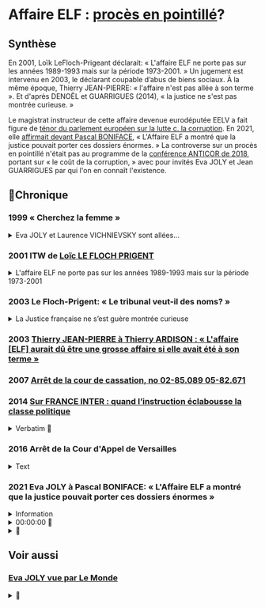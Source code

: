 # Affaire ELF : [procès en pointillé](./corruption.md#japparences.md)?

## Synthèse

En 2001, Loïk LeFloch-Prigeant déclarait: « L'affaire ELF ne porte pas sur les années 1989-1993 mais sur la période 1973-2001. » Un jugement est intervenu en 2003, le déclarant coupable d’abus de biens sociaux. <!-- à laquelle a succédé la société Total Lubrifiants, à hauteur de 95 000 000 FF, soit 14 482 656 euros. Sur les intérêts civils, M. X a été condamné solidairement avec plusieurs autres personnes à payer à la société Total Lubrifiants la somme principale de 13 795 541 euros, outre intérêts au taux légal, capitalisation des intérêts et indemnités de procédure.--> À la même époque,  Thierry JEAN-PIERRE:  « l'affaire n'est pas allée à son terme ». Et d'après DENOËL et GUARRIGUES (2014), « la justice ne s'est pas montrée curieuse. »

Le magistrat instructeur de cette affaire devenue eurodéputée EELV a fait figure de [ténor du parlement européen sur la lutte c. la corruption](https://www.icrict.com/icrict-in-thenews/2019/5/21/fighting-for-a-europe-of-tax-justice). En 2021, elle [affirmait devant Pascal BONIFACE](https://blogs.mediapart.fr/pascalboniface/blog/210421/clm-s432-eva-joly-le-long-combat-contre-la-corruption)<!-- FAIRE: remplacer lorsqu'il sera prêt, par boniface-joly.md -->,  « L'Affaire ELF a montré que la justice pouvait porter ces dossiers énormes. » La controverse sur un procès en pointillé n'était pas au programme de la [conférence ANTICOR de 2018](anticor92joly.md), portant sur « le coût de la corruption, » avec pour invités Eva JOLY et Jean GUARRIGUES par qui l'on en connaît l'existence. 

## 📜Chronique
### 1999 « Cherchez la femme »

<details><summary>Eva JOLY et Laurence VICHNIEVSKY sont allées...</summary>

Tiré de [Impunités de Vincent LE COQ](./robenoire.md#vlcj2v)

>    Eva JOLY et Laurence VICHNIEVSKY sont allées personnellement chercher, sous
>    de fausses identités, Alfred SIRVEN jusqu’en Afrique du Sud, où il n’était pas,
>    tout en négligeant la piste de sa compagne, VILMA, son ancienne gouvernante.
>    Cherchez la femme est, paraît-il, le b-a ba du métier d’enquêteur. Les pieds
>    nickelés étaient trois. En plus c’étaient des garçons, donc cela n’a rien à voir.
>    Le Monde du 5 janvier 1999 ayant révélé que « l’homme-clé de l’affaire ELF
>    n’est recherché à l’étranger que depuis un mois » en raison d’une mauvaise
>    gestion des mandats d’arrêt internationaux, Eva JOLY
</details>

### 2001 ITW de [Loïc LE FLOCH PRIGENT](https://www.challenges.fr/entreprise/l-affaire-elf-en-resume_388898)

<details><summary>L'affaire ELF ne porte pas sur les années 1989-1993 mais sur la période 1973-2001</summary>

> En créant ELF à côté de Total, les gaullistes voulaient un véritable bras séculier d'État, en particulier en Afrique (...). 
> Une sorte d'officine de renseignements dans les pays pétroliers. Sous la présidence de François Mitterrand, le système est resté managé par André TARALLO (P-DG d'ELF Gabon), en liaison avec les milieux gaullistes (...). Les deux têtes de pont étaient Jacques CHIRAC et Charles PASQUA (...). <!-- L'argent du pétrole est là, il y en a pour tout le monde. (...)
Un grand nombre de personnes au sein de l'État étaient parfaitement au courant des sommes en jeu et des dangers de cette procédure. Tous les présidents de la République, tous les secrétaires généraux étaient informés des montants et des pays destinataires. Les ministres des Finances étaient également au courant des détails les plus importants. --> 
> Au final, pour chaque opération, une quarantaine de personnes savaient tout, et en temps réel (...). Sur ce sujet, pas un homme politique, pas un, ne peut jouer les Saint-Just. Ça suffit. (...)
> L'affaire ELF ne porte pas sur les années 1989-1993 mais sur la période 1973-2001. On ne peut réellement le comprendre qu'à la lumière des relations complexes entre la société pétrolière, le pouvoir politique en place et les différents États concernés. 
> Complexité réelle, mais dont la finalité est simple en ce qui concerne le continent africain : 
> ELF fut et reste une pièce essentielle du dispositif néo-colonial mis en place par Paris, 
> quelques années après les indépendances, 
> afin de maintenir sa tutelle économique et politique sur les pays de son ancien pré carré formellement émancipés. 
> Les "soleils des indépendances", pour reprendre le titre de l'écrivain africain Ahmadou KOURAMA, étaient par avance brouillés.
</details>

### 2003 Le Floch-Prigent: « Le tribunal veut-il des noms? »

<details><summary>La Justice française ne s’est guère montrée curieuse</summary>

Tiré de [DENOËL et GUARRIGUES, 2014](./robenoire.md#secreteVe)

>    La Justice française ne s’est guère montrée curieuse. « Le tribunal
>    veut-il des noms ? » lançait en 2003 Le Floch-Prigent à la barre du
>    tribunal correctionnel. « Nous n’entendons pas aller au-delà », brise
>    alors son président. La piste africaine ? « Tout sauf l’Afrique, ricane
>    alors Alfred SIRVEN. Mon Dieu, qu’est-ce qu’ils ont protégé et
>    protègent encore ! » Il vise particulièrement PHILIPPE JAFFRÉ, partie
>    civile dans l’affaire ELF, et la juge d’instruction Eva JOLY, initialement
>    en charge du dossier, en vue de circonscrire l’incendie à une affaire
>    Le Floch-SIRVEN. Faute de pouvoir ou vouloir en dire plus, les deux héros
>    malheureux ont été condamnés pour le tout à titre personnel. Outre
>    des peines de prison ferme, 250 millions d’euros de dommages et
>    intérêts à verser sur leurs propres deniers. « Il est peut-être possible
>    que ces comptes occultes aient servi à financer des hommes ou des
>    partis politiques, français ou étrangers, énonce le jugement. Mais le
>    tribunal, qui juge sur des éléments de preuve tangible, ne peut se
>    contenter de seules allégations. » L’important patrimoine personnel
>    accumulé par le trio Le Floch-SIRVEN-TARALLO, 100 millions de francs
>    chacun, suffit à la Justice pour dénoncer leur prévarication.
</details>

### 2003 [Thierry JEAN-PIERRE à Thierry ARDISON : « L'affaire [ELF] aurait dû être une grosse affaire si elle avait été à son terme »](https://www.ina.fr/video/I09006953)

### 2007 [Arrêt de la cour de cassation, no 02-85.089 05-82.671](https://www.legifrance.gouv.fr/juri/id/JURITEXT000017927432/)

### 2014 [Sur FRANCE INTER : quand l’instruction éclabousse la classe politique](https://www.franceinter.fr/emissions/affaires-sensibles/affaires-sensibles-29-octobre-2019)

<details><summary>Verbatim 🚧 </summary>

Alfred SIRVEN ex n° 2 d'ELF- la méthode: celui par qui passe les transactions ofcultes. 

25:00

Eva JOLY, mandat d'arrêt international. 18 mois pour que le signalement parvienne à Interpol via la direction centrale de la PJ. À ce moment là, Alfred SIRVEN est très loin.

André TARALLO. Lorsqu'elle le convoque en 1997, Eva JOLY souhaite le mettre en examen. Sa hiérarchie lui faire comprendre ... Procureur Jean-Claude MARIN: « Si Tarallo n'est pas libéré, ELF-Gabon sera nationalisé. »

[intermission]

29:00

Volet DUMAS devant le tribunal correctionnel en 2001; présent sa démission du Conseil constitutionnel. Avocat de DEVIERS-JONCOURT: ELF sert de leurre à l'affaire des frégates. 300 M euros de détournement. 30 des 37 prévenus condamnés. 

</details>

### 2016 Arrêt de la Cour d'Appel de Versailles

<details>
  <summary>Text</summary>

CONTRADICTOIRE

DU 22 SEPTEMBRE 2016

R.G. N° 14/05444

Texte intégral

COUR D’APPEL

DE

VERSAILLES

Code nac : 57A

3e chambre

ARRET N°

CONTRADICTOIRE

DU 22 SEPTEMBRE 2016

R.G. N° 14/05444

AFFAIRE :

Z X

C/

XXX

Décision déférée à la cour : Jugement rendu le 13 Juin 2014 par le Tribunal de Grande Instance de NANTERRE

N° Chambre : 06

N° RG : 12/08317

Expéditions exécutoires

Expéditions

Copies

délivrées le :

à :

Me Martine DUPUIS de la SELARL LEXAVOUE PARIS-VERSAILLES

Me Stéphane CHOUTEAU de l’ASSOCIATION AVOCALYS

RÉPUBLIQUE FRANÇAISE

AU NOM DU PEUPLE FRANÇAIS

LE VINGT DEUX SEPTEMBRE DEUX MILLE SEIZE,

La cour d’appel de Versailles, a rendu l’arrêt suivant dans l’affaire entre :

Monsieur Z X

né le XXX à XXX

de nationalité Française

XXX

XXX

Représentant : Me Martine DUPUIS de la SELARL LEXAVOUE PARIS-VERSAILLES, Postulant, avocat au barreau de VERSAILLES, vestiaire : 625 – N° du dossier 1453773

Représentant : Me PHILIPPE BRUNSWICK, Plaidant, avocat au barreau de PARIS et Me VERSINI-CAMPINCHI, Plaidant, avocat au barreau de PARIS

APPELANT

****************

XXX

N° SIRET : 331 384 701

XXX

XXX

XXX

prise en la personne de ses représentants légaux domiciliés en cette qualité audit siège

Représentant : Me Stéphane CHOUTEAU de l’ASSOCIATION AVOCALYS, Postulant, avocat au barreau de VERSAILLES, vestiaire 620 – N° du dossier 001878

Représentant : Me Laurent MARTINET du PARTNERSHIPS JONES DAY, Plaidant, avocat au barreau de PARIS, vestiaire : J001

INTIMEE

****************

Composition de la cour :

En application des dispositions de l’article 786 du code de procédure civile, l’affaire a été débattue à l’audience publique du 09 Juin 2016 les avocats des parties ne s’y étant pas opposés, devant Madame Françoise BAZET, Conseiller, et Madame Caroline DERNIAUX, Conseiller chargé du rapport.

Ces magistrats ont rendu compte des plaidoiries dans le délibéré de la cour, composée de :

Madame Véronique BOISSELET, Président,

Madame Françoise BAZET, Conseiller,

Madame Caroline DERNIAUX, Conseiller,

Greffier, lors des débats : Madame Maguelone PELLETERET

FAITS ET PROCÉDURE

Par arrêt de la cour d’appel de Paris du 31 mars 2005, confirmant un jugement du tribunal correctionnel de Paris du 12 novembre 2003, M. Z X a été déclaré coupable de complicité de l’abus de biens sociaux commis au préjudice de la Société des Lubrifiants ELF Aquitaine (SLEA), à laquelle a succédé la société Total Lubrifiants, à hauteur de 95 000 000 FF, soit 14 482 656 euros. Sur les intérêts civils, M. X a été condamné solidairement avec plusieurs autres personnes à payer à la société Total Lubrifiants la somme principale de 13 795 541 euros, outre intérêts au taux légal, capitalisation des intérêts et indemnités de procédure.

Le pourvoi formé par M. X à l’encontre de cet arrêt a été rejeté par arrêt de la chambre criminelle de la Cour de Cassation du 31 janvier 2007.

Les faits, tels qu’ils résultent de ces décisions peuvent être résumés comme suit :

La Société des Lubrifiants ELF Aquitaine (SLEA) dont l’activité devait être transférée dans le quartier de la Défense, a conclu, le 13 décembre 1990, pour le prix de 200 000 000 FF, une promesse de vente avec une société Thinet, portant sur les terrains, d’une superficie de 31 962 m2, dont elle était propriétaire sur la commune d’lssy-les-Moulineaux. Après la vente intervenue le 25 juillet 1991 au prix convenu, la société Thinet a revendu, le 31 juillet suivant, à la SEM 92, ce terrain au prix de 295 000 000 FF, réalisant ainsi une plus-value de 95 000 000 FF.

Une partie de cette plus-value a permis de dédommager la société Thinet des commissions occultes qu’elle avait dû verser, entre les 17 décembre 1990 et 15 mars 1991, à des cadres de la SLEA ainsi qu’à des intermédiaires, pour un montant de 59 000 000 FF. La société Thinet éprouvant des difficultés pour honorer financièrement l’engagement qu’elle avait pris de verser ces commissions, avait sollicité la participation de deux promoteurs immobiliers, Z X, dirigeant d’une société Coprim Holding, et B C, dirigeant d’une société Gepa, qui avaient versé, les 26 février, 5 et 25 mars 1991, chacun la somme de 22 000 000 FF, les versements étant justifiés par la cession partielle, le 5 mars 1991, par la société Thinet Cie à la SNC Coprim Développement et Cie, représentée par son gérant, la SNC Coprim et Cie, elle-même représentée par son gérant, M. Z X, de la promesse de vente SLEA/Thinet, cession annulée après la vente à la SEM 92, la société Thinet remboursant, alors, les sommes avancées par les deux prévenus (MM X et C). La résolution de cet acte de cession partielle est intervenue suivant protocole d’accord conclu entre ces mêmes parties le 30 juillet 1991, lequel prévoyait 'la société Thinet s’engage expressément à ce que la société Coprim Développement et Cie ou toute société du groupe Coprim SA qu’elle se substituerait, bénéficie de 40% des droits à construire cédés par l’aménageur, dans le cadre du périmètre de la ZAC… Cette clause est une clause essentielle sans laquelle la société Coprim et Cie n’aurait pas accepté de renoncer au bénéfice de la cession partielle de promesse, ce que reconnaît la société Thinet'.

Ainsi, après réalisation de la vente immobilière entre la société Thinet et Cie et la SEM 92 moyennant paiement du prix de 295 000 000 FF, par acte authentique du 31 juillet 1991, la SEM 92 a conclu un compromis de vente sous conditions suspensives, ayant pour objet les mêmes terrains à bâtir, avec la SNC Coprim Aménagement (achat de 40 %), représentée à l’acte par M. Z X en vertu des pouvoirs qui lui avaient été conférés par son gérant par acte sous seing privé du 18 juillet 1991, la SA Thinet et Cie (achat de 30 %) et la SA Gepa Holding (achat de 30 %).

Par acte sous seing privé du 22 novembre 2011, une transaction est intervenue entre la société Total Lubrifiants et M. Z X, fixant à 4 600 000 euros l’indemnité transactionnelle, forfaitaire et définitive due par M. X à la société Total Lubrifiants au titre de sa contribution personnelle au paiement des dommages et intérêts alloués par arrêt de la cour d’appel de Paris du 31 mars 2005.

Le 23 juillet 2012, M. X a engagé une action devant le tribunal de grande instance de Nanterre à l’encontre de la société Sogéprom Entreprises, venant aux droits et obligations des sociétés Coprim et Cie, Coprim Développement et Cie et Coprim Aménagement afin de la voir condamnée à lui verser la somme de 4 600 000 euros.

Par jugement du 13 juin 2014, le tribunal a débouté M. Z X de toutes ses demandes, l’a condamné aux dépens et au paiement de la somme de 8 000 euros sur le fondement de l’article 700 du code de procédure civile.

Le tribunal a jugé qu’il n’y avait pas de mandat entre un dirigeant et la société ou entre un dirigeant et les associés, et que s’agissant de l’acte signé le 31 juillet 1991 par M. X, mais en vertu d’un pouvoir spécial du gérant de la société Coprim Aménagement, ce contrat n’était pas un instrument du montage global ayant permis l’infraction, le délit ayant été entièrement consommé lors de la vente Thinet – SEM 92. Il a considéré que M. X était responsable personnellement et en dernier lieu des conséquences à l’égard des tiers de la faute qu’il a commise, faute qui lui est propre et qui n’est pas le résultat d’un concours d’action entre lui-même et la société qu’il représentait. Sur la subrogation, il a jugé que lui seul devait supporter la charge définitive de la dette et qu’il ne disposait d’aucune action subrogatoire.

M. X a interjeté appel de cette décision et, aux termes de conclusions du 17 mai 2016, demande à la cour d’infirmer en toutes ses dispositions le jugement entrepris et de :

à titre principal : juger qu’il a agi en qualité de mandataire des sociétés Coprim SA, Coprim & Cie, Coprim Développement SNC et Coprim Aménagements SNC, aux droits desquelles se trouve aujourd’hui Sogeprom Entreprises, et que cette dernière société est tenue des actes accomplis par le mandataire en application des dispositions de l’article 1998 du code civil,

subsidiairement, juger qu’il a agi en qualité de représentant légal des sociétés précitées et notamment de Coprim Développement SNC, aux droits de laquelle se trouve aujourd’hui Sogeprom Entreprises laquelle est civilement responsable des actes accomplis en son nom et pour son compte par son dirigeant mandataire social,

juger en tout état de cause que, par application des articles 1382 et 1983 du code civil, Sogeprom Entreprises est personnellement tenue à la dette contractée envers Total-ELF,

dire qu’il est subrogé dans les droits de Total-ELF à l’égard de Sogeprom Entreprises et en conséquence condamner Sogeprom Entreprises à lui payer la somme de 4.600.000 euros en remboursement des sommes qu’il a été contraint de verser à la société des Lubrifiants Elf Aquitaine, devenue aujourd’hui Total Lubrifiants,

condamner Sogeprom Entreprises à lui payer la somme de 150.000 euros en remboursement des frais qu’il a dû engager pour les besoins de sa défense,

condamner Sogeprom Entreprises au paiement de la somme de 70.000 euros au titre de l’article 700 du code de procédure civile,

condamner Sogeprom Entreprises aux entiers dépens avec recouvrement direct.

Par conclusions du 25 mai 2016, la société Sogeprom Entreprises demande à la cour de :

juger que M. X a abandonné l’ensemble des moyens soulevés devant le tribunal de grande instance de Nanterre et non repris dans ses conclusions en réplique et récapitulatives devant la cour d’appel de céans,

juger que le recours subrogatoire de M. Z X à son encontre, au titre de l’article 1251-3° du code civil, est prescrit et par conséquent, irrecevable,

juger que les demandes de M. Z X à son encontre sont mal fondées,

en conséquence, débouter M. Z X de l’ensemble de ses demandes’ et confirmer en toutes ses dispositions le jugement entrepris,

en tout état de cause, condamner M. Z X à verser la somme de 30.000 euros au titre de l’article 700 du code de procédure civile ainsi qu’aux entiers dépens.

Pour l’exposé des moyens des parties, il est renvoyé à leurs conclusions notifiées aux dates mentionnées ci-dessus, conformément aux dispositions de l’article 455 du code de procédure civile.

L’ordonnance de clôture a été prononcée le 26 mai 2016.

SUR CE,

M. X souligne le bon sens de sa demande dès lors qu’il a agi dans le cadre étroit de ses fonctions et de son mandat, exclusivement dans l’intérêt du groupe Coprim et sans avoir recherché ni obtenu le moindre avantage ou intérêt personnel.

Il reproche au tribunal d’avoir jugé que le dirigeant, qui commet une faute constitutive d’une infraction pénale intentionnelle séparable comme telle de ses fonctions sociales, engage sa responsabilité civile à l’égard des tiers auxquels cette faute a porté préjudice et que la commission d’une telle infraction implique que le dirigeant ait volontairement agi hors et en violation de ses pouvoirs de représentation.

Il fait valoir en effet que l’acte réputé avoir été commis en infraction à la loi pénale est l’acte de la société elle-même et non pas celui de son dirigeant, que l’action récursoire est donc indubitablement ouverte à ce dernier dès lors que la responsabilité pénale des personnes morales n’était pas encore introduite dans notre droit à la date de commission des abus de biens sociaux en cause.

Il observe qu’une société peut parfaitement commettre une infraction sans que pour autant son représentant légal ait agi en dehors et en violation de son pouvoir de représentation.

Il reproche au tribunal d’avoir mal analysé les faits pour en déduire qu’il était artificiel de prétendre que les actes illégaux auraient en définitive bénéficié à la société Coprim. En effet, il rappelle que lorsque Coprim Développement a résilié la cession partielle de la promesse de vente et récupéré les 22 MF, il était prévu que la société Thinet s’engageait à ce que la société Coprim Développement 'ou toute société du groupe Coprim qu’elle se substituerait’ bénéficierait de 40 % des droits à construire cédés par l’aménageur et que cette clause était essentielle et justifiait que Coprim accepte de renoncer au bénéfice de la promesse de vente, en sorte qu’il est inexact de prétendre que la cession de droits à construire du 31 juillet 1991 est indépendante et détachée des opérations antérieures, alors qu’il s’agit d’une même opération non seulement économique, mais juridique.

Il précise agir sur le fondement du mandat, de l’action récursoire et de la subrogation légale.

— Sur le mandat

La société Sogeprom soutient que M. X a abandonné les moyens invoqués sur le fondement du mandat puisqu’il ne peut se contenter de faire référence à ses conclusions devant les premiers juges, l’article 954 du code de procédure civile excluant expressément cette pratique, les prétentions et moyens devant impérativement être repris dans les dernières conclusions.

S’il est exact que M. X a fait référence dans ses dernières écritures aux 24 pages qu’il avait consacrées au mandat dans ses conclusions devant le tribunal de grande instance, il n’en reste pas moins qu’il a cependant réitéré qu’il agissait sur ce fondement et précisé que les règles du droit du mandat et en particulier les dispositions de l’article 1198 du code civil rendent le mandant responsable des actes accomplis pour son compte si le mandat a été exercé conformément au pouvoir donné et si les actes accomplis ont été ratifiés, ce qui est bien le cas en l’espèce, les sociétés du groupe Coprim ne lui ayant jamais fait reproche, avant la présente instance, d’avoir régularisé pour leur compte la conclusion des accords litigieux et en ayant largement profité via l’acquisition de 40% des droits à construire.

Il ne peut donc être allégué qu’aucun moyen n’est développé au soutien de la demande en tant que fondée sur le mandat.

Cependant, l’appelant ne faisant que reprendre devant la cour ses prétentions et partie de ses moyens de première instance, en l’absence d’élément nouveau soumis à son appréciation, la cour estime que les premiers juges, par des motifs pertinents qu’elle approuve, ont fait une exacte appréciation des faits de la cause et du droit des parties.

Il convient en conséquence de confirmer la décision déférée en ce qu’elle a écarté l’existence d’un mandat entre la société Coprim Développement (signataire des accords des 5 mars 1991 et 30 juillet 1991) et M. X.

L’action récursoire

Rappelant que la notion de faute détachable du dirigeant n’est destinée qu’à permettre au tiers victime d’engager sa responsabilité personnelle et est donc étrangère au présent litige, M. X indique que si l’acte est accompli par le dirigeant dans le cadre de ses fonctions, son action récursoire est fondée ; dans ce cas en effet, le dirigeant dont la responsabilité constitue une 'faveur’ instaurée au profit de la victime doit pouvoir recourir contre l’auteur réel du dommage qui est la société.

Pour illustrer son propos M. Y signale que c’est ce qu’enseigne la doctrine en matière de recours entre préposé et commettant.

En toute hypothèse, il appartient à M. X de rapporter la preuve de ce que la société Coprim Développement a elle-même commis une faute à l’origine du préjudice en cause et qui lui permettrait de ne pas supporter les conséquences civiles de l’infraction. Or, il est de principe que la faute pénale intentionnelle du dirigeant constitue ipso facto une faute détachable des fonctions, en sorte que M. X ayant été définitivement jugé coupable de complicité d’abus de biens sociaux au préjudice de la société ELF, il ne peut se retourner contre la société Coprim pour lui faire supporter in fine les conséquences de sa faute, celle-ci, de nature pénale étant par essence contraire à l’intérêt social et ce quel que soit l’avantage qu’a pu en retirer la personne morale, puisqu’il est en l’espèce avéré qu’in fine le groupe Coprim a effectivement tiré avantage des faits commis par M. X pour avoir, grâce à ceux-ci, acquis 40% des droits à construire sur les terrains vendus. Il faut cependant tempérer ce propos en rappelant qu’en tant qu’actionnaire majoritaire du groupe Coprim, M. X a également tiré profit de cette situation via la valorisation de ses actions, laquelle était acquise lorsqu’il les a cédées, même si l’opération immobilière n’était pas achevée.

Si le principe selon lequel la faute pénale intentionnelle du dirigeant est par essence détachable des fonctions a effectivement été dégagé par la jurisprudence dans l’intérêt des tiers victimes de cet agissement, il n’en demeure pas moins que la faute pénale qui implique un usage illicite des biens de la société (consistant en l’espèce à rémunérer des commissions occultes avec le patrimoine de Coprim), est un acte personnel du dirigeant dont il doit seul assumer les conséquences, que ce soit vis-à-vis des tiers ou de la société au nom de laquelle il a cru devoir agir.

Cette solution fait d’ailleurs écho, ainsi que le souligne à raison l’intimée, à la jurisprudence applicable en matière de responsabilité des commettants selon laquelle si le préposé condamné pénalement engage nécessairement sa responsabilité civile envers la victime, il n’a aucun recours ni action en garantie contre son commettant même s’il avait été mis en cause pénalement et civilement, et reste donc seul responsable de ses actes et des conséquences de sa condamnation.

XXX

M. X entend se prévaloir de la subrogation prévue par l’article 1251-3° du code civil.

Aux termes de ce texte, la subrogation a lieu de plein droit au profit de celui qui, étant tenu avec d’autres ou pour d’autres au paiement de la dette, avait intérêt de l’acquitter.

S’il est exact que nonobstant l’absence de responsabilité pénale de la société Coprim Développement à la date des faits d’abus de biens sociaux, la victime de l’abus de biens sociaux aurait sans doute pu mettre en cause sa responsabilité civile au titre de la faute commise par son dirigeant, il n’en demeure pas moins qu’in fine, ainsi qu’il a été dit ci-dessus, entre la société et M X, la charge finale de la dette de dommages-intérêts incombe à ce dernier, seul auteur de la faute pénale ayant causé le préjudice.

Il peut être ajouté de manière surabondante, qu’ainsi que le souligne à raison l’intimée, M. X ne justifie pas dans la présente instance avoir payé la somme qu’il doit à la société Total Lubrifiants, en sorte que les conditions de la subrogation, qui suppose un paiement effectif, ne sont pas remplies.

Il apparaît donc que le jugement doit être confirmé en toutes ses dispositions, les demandes de M. X ne pouvant prospérer, quel que soit leur fondement.

Succombant en appel, M. X sera condamné aux dépens y afférents.

Il n’y a pas lieu, au regard de la somme d’ores et déjà allouée par les premiers juges, d’accorder à la société Sogeprom Entreprises une indemnisation complémentaire au titre de l’article 700 du code de procédure civile en cause d’appel.

PAR CES MOTIFS

La cour, statuant publiquement et contradictoirement,

Confirme en toutes ses dispositions le jugement entrepris,

Y ajoutant :

Condamne M. Z X aux dépens d’appel, lesquels pourront être recouvrés dans les conditions de l’article 699 du code de procédure civile,

Déboute la société Sogeprom Entreprises de sa demande au titre de l’article 700 du code de procédure civile.

— prononcé publiquement par mise à disposition de l’arrêt au greffe de la cour, les parties en ayant été préalablement avisées dans les conditions prévues au deuxième alinéa de l’article 450 du code de procédure civile.

— signé par Madame Véronique BOISSELET, Président et par Madame Lise BESSON, Greffier, auquel la minute de la décision a été remise par le magistrat signataire.

Le Greffier, Le Président,

</details>

### 2021 Eva JOLY à Pascal BONIFACE: « L'Affaire ELF a montré que la justice pouvait porter ces dossiers énormes »
<details><summary>Information</summary>

* [Écouter](https://blogs.mediapart.fr/pascalboniface/blog/210421/clm-s432-eva-joly-le-long-combat-contre-la-corruption)

> Partout, les scandales liés à la corruption continuent de susciter l’indignation et la lutte contre la corruption est plus que jamais un facteur de mobilisation et de révolte dans de nombreux pays. Pour en discuter, [Pascal BONIFACE](https://twitter.com/PascalBoniface) reçoi[t] Eva JOLY, ancienne juge d’instruction spécialisée dans la lutte contre la corruption.
</details>

<details><summary>00:00:00 🚧</summary>

<!--
<div align="right">00:00:00</div>
-->

##### Eva JOLY
On a vu la lutte dans les pays développés s'organiser. Institutions qui étaient obligatoires selon les conventions internationales: ONU 2003, OCDE, ou UE. Peut à peu, structures se sont mises en place. Est-ce que pour autant cette lutte est efficace? La FRANCE est un cas de figure intéressant

##### Pascal BONIFACE

Vous avez été une actrice importante pour lutter contre la corruption en FRANCE.

##### Eva JOLY

[...] D'une certaine façon l''[enquête sur l']affaire ELF à laquelle vous pensez a été faite par surprise. C'est à dire qu'à l'époque, ceux qui avaient quelque chose à cacher pensaient que la Suisse était un endroit sûr.

##### Pascal BONIFACE

 Peut-être qu'ils pensaient que la justice française n'oserait pas s'attaquer à eux

##### Eva JOLY

 Affaire ELF a montré que la justice pouvait porter ces dossiers énormes (3 mois pour lire dossiers d'un bout à l'autre), Jusqu'à la cour de cassation. 32 personnes condamnées. Évolution depuis: pas beaucoup d'autres dossiers d'importance.

##### Pascal BONIFACE
 La dissuasion a fonctionné?

##### Eva JOLY

 Non, les délinquants sont plus sophistiqués. C'est surtout qu'on a désarmé les institutions. La brigade financière, ou l'office central de la répression de la grande délinquance financière et fiscale. Effectif diminué. Mais surtout, après CAHUZAC, il y a eu un réveil à raison de l'indignation populaire. François HOLLANDE n'a pas eu le choix, il a créé la haute autorité de la transparence de la vie publique (présidé JL Nadal, qui a bien animé cette institution), avec obligation pour la classe politique de déclarer leur conflits d'intérêts, assortis de sanctions. Sur l'impulsion de l'OCDE, le parquet national financier. Éliane Houlette. Cas intéressant: enquête sur Fillon a déclenché un procès d'intention contre le PNF. La classe politique n'accepte pas l'équité devant la justice. C'est pour ça que l'actuel ministre cherche à jeter le discrédit sur l'institution judiciaire. C'est intolérable.

##### Pascal BONIFACE
 Dont il est le garant normalement.

##### Eva JOLY

Comme le président de la RF, pourtant tous les deux oeuvrent à son affaiblissement.

##### Pascal BONIFACE

D'un côté de nouvelles institutions, mais réduction des moyens?

##### Eva JOLY

Oui, il y a une hypocrisie dans tout ça. On sait que l'opinion ne tolère pas la corruption, mais on veut protéger les siens.

</details>

<details><summary>🚧 </summary>

LA SUITE
</details>

## Voir aussi
### [Eva JOLY vue par Le Monde](https://www.duo.uio.no/bitstream/handle/10852/25682/master-lundby.pdf)

<details><summary>🚧 </summary>

Synthèse
</details>


